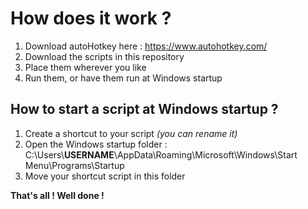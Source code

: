 # How does it work ?

1. Download autoHotkey here : https://www.autohotkey.com/
2. Download the scripts in this repository
3. Place them wherever you like
4. Run them, or have them run at Windows startup


## How to start a script at Windows startup ?

1. Create a shortcut to your script *(you can rename it)*
2. Open the Windows startup folder : C:\Users\\**USERNAME**\AppData\Roaming\Microsoft\Windows\Start Menu\Programs\Startup
3. Move your shortcut script in this folder


**That's all ! Well done !**
